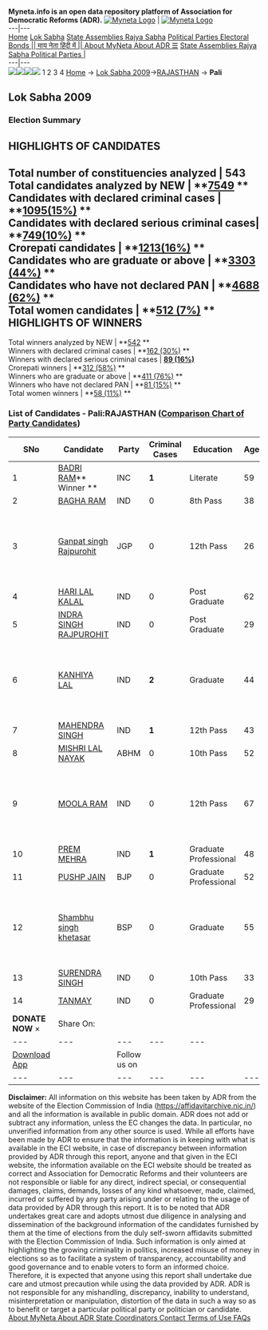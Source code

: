 **Myneta.info is an open data repository platform of Association for Democratic Reforms (ADR).**
[![Myneta Logo](https://www.myneta.info/lib/img/myneta-logo.png)](https://www.myneta.info/) | [![Myneta Logo](https://www.myneta.info/lib/img/adr-logo.png)](https://adrindia.org)  
---|---  
[Home](https://www.myneta.info/) [Lok Sabha](https://www.myneta.info/#ls "Lok Sabha") [ State Assemblies ](https://www.myneta.info/#sa "State Assemblies") [Rajya Sabha](https://www.myneta.info/#rs "Rajya Sabha") [Political Parties ](https://www.myneta.info/party "Political Parties") [ Electoral Bonds ](https://www.myneta.info/electoral_bonds "Electoral Bonds") [ || माय नेता हिंदी में || ](https://translate.google.co.in/translate?prev=hp&hl=en&js=y&u=www.myneta.info&sl=en&tl=hi&history_state0=) [ About MyNeta ](https://adrindia.org/content/about-myneta) [ About ADR ](https://adrindia.org/about-adr/who-we-are) [☰](javascript:void\(0\))
[ State Assemblies ](https://www.myneta.info/#sa "State Assemblies") [ Rajya Sabha ](https://www.myneta.info/#rs "Rajya Sabha") [ Political Parties ](https://www.myneta.info/party "Political Parties")
|   
---|---  
![](https://www.myneta.info/lib/img/banner/banner-1.png)![](https://www.myneta.info/lib/img/banner/banner-2.png)![](https://www.myneta.info/lib/img/banner/banner-3.png)![](https://www.myneta.info/lib/img/banner/banner-4.png)
1  2  3  4 
[Home](https://www.myneta.info/) → [Lok Sabha 2009](https://www.myneta.info/ls2009/)→[RAJASTHAN](https://www.myneta.info/ls2009/index.php?action=show_constituencies&state_id=20) → **Pali**
### 
## Lok Sabha 2009
###  Election Summary 
HIGHLIGHTS OF CANDIDATES  
---  
Total number of constituencies analyzed |  543   
Total candidates analyzed by NEW | **[7549](https://www.myneta.info/ls2009/index.php?action=summary&subAction=candidates_analyzed&sort=candidate#summary) **  
Candidates with declared criminal cases | **[1095(15%)](https://www.myneta.info/ls2009/index.php?action=summary&subAction=crime&sort=candidate#summary) **  
Candidates with declared serious criminal cases| **[749(10%)](https://www.myneta.info/ls2009/index.php?action=summary&subAction=serious_crime&sort=candidate#summary) **  
Crorepati candidates | **[1213(16%)](https://www.myneta.info/ls2009/index.php?action=summary&subAction=crorepati&sort=candidate#summary) **  
Candidates who are graduate or above | **[3303 (44%)](https://www.myneta.info/ls2009/index.php?action=summary&subAction=education&sort=candidate#summary) **  
Candidates who have not declared PAN | **[4688 (62%)](https://www.myneta.info/ls2009/index.php?action=summary&subAction=without_pan&sort=candidate#summary) **  
Total women candidates | **[512 (7%)](https://www.myneta.info/ls2009/index.php?action=summary&subAction=women_candidate&sort=candidate#summary) **  
HIGHLIGHTS OF WINNERS  
---  
Total winners analyzed by NEW | **[542](https://www.myneta.info/ls2009/index.php?action=summary&subAction=winner_analyzed&sort=candidate#summary) **  
Winners with declared criminal cases | **[162 (30%)](https://www.myneta.info/ls2009/index.php?action=summary&subAction=winner_crime&sort=candidate#summary) **  
Winners with declared serious criminal cases | **[89 (16%)](https://www.myneta.info/ls2009/index.php?action=summary&subAction=winner_serious_crime&sort=candidate#summary)**  
Crorepati winners | **[312 (58%)](https://www.myneta.info/ls2009/index.php?action=summary&subAction=winner_crorepati&sort=candidate#summary) **  
Winners who are graduate or above | **[411 (76%)](https://www.myneta.info/ls2009/index.php?action=summary&subAction=winner_education&sort=candidate#summary) **  
Winners who have not declared PAN | **[81 (15%)](https://www.myneta.info/ls2009/index.php?action=summary&subAction=winner_without_pan&sort=candidate#summary) **  
Total women winners | **[58 (11%)](https://www.myneta.info/ls2009/index.php?action=summary&subAction=winner_women&sort=candidate#summary) **  
### List of Candidates - Pali:RAJASTHAN ([Comparison Chart of Party Candidates](https://www.myneta.info/ls2009/comparisonchart.php?constituency_id=405))
SNo | Candidate| Party| Criminal Cases| Education| Age| Total Assets| Liabilities  
---|---|---|---|---|---|---|---  
1  | [BADRI RAM](https://www.myneta.info/ls2009/candidate.php?candidate_id=6094)** Winner ** | INC | **1** | Literate| 59 | Rs 6,02,43,814 ~ 6 Crore+ | Rs 4,98,169 ~ 4 Lacs+  
2  | [BAGHA RAM](https://www.myneta.info/ls2009/candidate.php?candidate_id=6308) | IND | 0 | 8th Pass| 38 | Rs 3,83,300 ~ 3 Lacs+ | Rs 0 ~   
3  | [Ganpat singh Rajpurohit](https://www.myneta.info/ls2009/candidate.php?candidate_id=5972) | JGP | 0 | 12th Pass| 26 | ![](https://myneta.info/image_v2.php?myneta_folder=ls2009&candidate_id=5972&col=ta) | ![](https://myneta.info/image_v2.php?myneta_folder=ls2009&candidate_id=5972&col=lia)  
4  | [HARI LAL KALAL](https://www.myneta.info/ls2009/candidate.php?candidate_id=7652) | IND | 0 | Post Graduate| 62 | Rs 56,37,245 ~ 56 Lacs+ | Rs 4,81,270 ~ 4 Lacs+  
5  | [INDRA SINGH RAJPUROHIT](https://www.myneta.info/ls2009/candidate.php?candidate_id=7650) | IND | 0 | Post Graduate| 29 | Rs 12,27,000 ~ 12 Lacs+ | Rs 1,45,000 ~ 1 Lacs+  
6  | [KANHIYA LAL](https://www.myneta.info/ls2009/candidate.php?candidate_id=6313) | IND | **2** | Graduate| 44 | ![](https://myneta.info/image_v2.php?myneta_folder=ls2009&candidate_id=6313&col=ta) | ![](https://myneta.info/image_v2.php?myneta_folder=ls2009&candidate_id=6313&col=lia)  
7  | [MAHENDRA SINGH](https://www.myneta.info/ls2009/candidate.php?candidate_id=7651) | IND | **1** | 12th Pass| 43 | Rs 1,24,81,500 ~ 1 Crore+ | Rs 2,00,000 ~ 2 Lacs+  
8  | [MISHRI LAL NAYAK](https://www.myneta.info/ls2009/candidate.php?candidate_id=6316) | ABHM | 0 | 10th Pass| 52 | Rs 2,88,000 ~ 2 Lacs+ | Rs 0 ~   
9  | [MOOLA RAM](https://www.myneta.info/ls2009/candidate.php?candidate_id=5850) | IND | 0 | 12th Pass| 67 | ![](https://myneta.info/image_v2.php?myneta_folder=ls2009&candidate_id=5850&col=ta) | ![](https://myneta.info/image_v2.php?myneta_folder=ls2009&candidate_id=5850&col=lia)  
10  | [PREM MEHRA](https://www.myneta.info/ls2009/candidate.php?candidate_id=6317) | IND | **1** | Graduate Professional| 48 | Rs 53,20,527 ~ 53 Lacs+ | Rs 0 ~   
11  | [PUSHP JAIN](https://www.myneta.info/ls2009/candidate.php?candidate_id=4642) | BJP | 0 | Graduate Professional| 52 | Rs 40,89,222 ~ 40 Lacs+ | Rs 3,59,070 ~ 3 Lacs+  
12  | [Shambhu singh khetasar](https://www.myneta.info/ls2009/candidate.php?candidate_id=5974) | BSP | 0 | Graduate| 55 | ![](https://myneta.info/image_v2.php?myneta_folder=ls2009&candidate_id=5974&col=ta) | ![](https://myneta.info/image_v2.php?myneta_folder=ls2009&candidate_id=5974&col=lia)  
13  | [SURENDRA SINGH](https://www.myneta.info/ls2009/candidate.php?candidate_id=6098) | IND | 0 | 10th Pass| 33 | Rs 1,05,000 ~ 1 Lacs+ | Rs 0 ~   
14  | [TANMAY](https://www.myneta.info/ls2009/candidate.php?candidate_id=4821) | IND | 0 | Graduate Professional| 29 | Rs 10,745 ~ 10 Thou+ | Rs 0 ~   
|  **DONATE NOW** × |  Share On:  | [](https://api.whatsapp.com/send?text=https%3A%2F%2Fmyneta.info%2Fpunjab2022%2Findex.php%3Faction%3Dshow_constituencies%26state_id%3D19) | [](https://www.facebook.com/sharer/sharer.php?u=https%3A%2F%2Fmyneta.info%2Fpunjab2022%2Findex.php%3Faction%3Dshow_constituencies%26state_id%3D19) | [](https://twitter.com/share?url=https%3A%2F%2Fmyneta.info%2Fpunjab2022%2Findex.php%3Faction%3Dshow_constituencies%26state_id%3D19)  
---|---|---|---|---  
| [ Download App ](https://play.google.com/store/apps/details?id=com.webrosoft.myneta1&pcampaignid=pcampaignidMKT-Other-global-all-co-prtnr-py-PartBadge-Mar2515-1) | [](https://play.google.com/store/apps/details?id=com.webrosoft.myneta1&pcampaignid=pcampaignidMKT-Other-global-all-co-prtnr-py-PartBadge-Mar2515-1) |  Follow us on  | [](https://www.facebook.com/adrindia.org/) | [](https://twitter.com/adrspeaks) | [](https://groups.google.com/g/national-election-watch?hl=en&pli=1) | [](https://www.instagram.com/adrspeaks/) | [](https://www.youtube.com/user/adrspeaks) | [](https://sharechat.com/profile/adrspeaks)  
---|---|---|---|---|---|---|---|---  
**Disclaimer:** All information on this website has been taken by ADR from the website of the Election Commission of India (https://affidavitarchive.nic.in/) and all the information is available in public domain. ADR does not add or subtract any information, unless the EC changes the data. In particular, no unverified information from any other source is used. While all efforts have been made by ADR to ensure that the information is in keeping with what is available in the ECI website, in case of discrepancy between information provided by ADR through this report, anyone and that given in the ECI website, the information available on the ECI website should be treated as correct and Association for Democratic Reforms and their volunteers are not responsible or liable for any direct, indirect special, or consequential damages, claims, demands, losses of any kind whatsoever, made, claimed, incurred or suffered by any party arising under or relating to the usage of data provided by ADR through this report. It is to be noted that ADR undertakes great care and adopts utmost due diligence in analysing and dissemination of the background information of the candidates furnished by them at the time of elections from the duly self-sworn affidavits submitted with the Election Commission of India. Such information is only aimed at highlighting the growing criminality in politics, increased misuse of money in elections so as to facilitate a system of transparency, accountability and good governance and to enable voters to form an informed choice. Therefore, it is expected that anyone using this report shall undertake due care and utmost precaution while using the data provided by ADR. ADR is not responsible for any mishandling, discrepancy, inability to understand, misinterpretation or manipulation, distortion of the data in such a way so as to benefit or target a particular political party or politician or candidate. 
[ About MyNeta ](https://adrindia.org/content/about-myneta) [ About ADR ](https://adrindia.org/about-adr/who-we-are) [ State Coordinators ](https://adrindia.org/about-adr/state-coordinators) [ Contact ](https://adrindia.org/contact-us) [ Terms of Use ](https://adrindia.org/content/adr-terms-use) [ FAQs ](https://adrindia.org/content/faqs)
